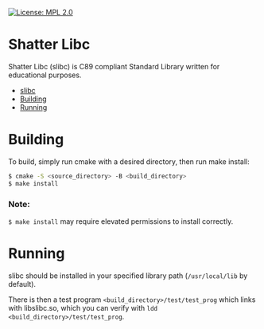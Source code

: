 [![License: MPL 2.0](https://img.shields.io/badge/License-MPL%202.0-brightgreen.svg)](https://opensource.org/licenses/MPL-2.0)

# Shatter Libc

Shatter Libc (slibc) is C89 compliant Standard Library written for educational purposes.
- [slibc](#shatter-libc)
- [Building](#building)
- [Running](#running)

# Building

To build, simply run cmake with a desired directory, then run make install:

``` bash
$ cmake -S <source_directory> -B <build_directory>
$ make install
```

### Note:
``$ make install`` may require elevated permissions to install correctly.

# Running

slibc should be installed in your specified library path (``/usr/local/lib`` by default).

There is then a test program ``<build_directory>/test/test_prog`` which links with libslibc.so, which you can verify with
``ldd <build_directory>/test/test_prog``.
